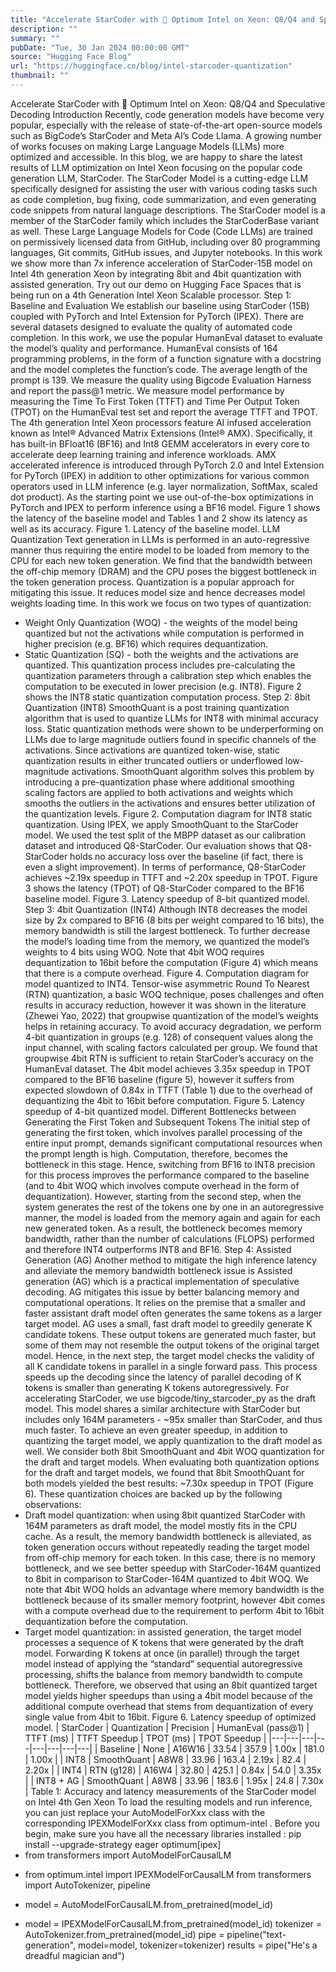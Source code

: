 ```yaml
---
title: "Accelerate StarCoder with 🤗 Optimum Intel on Xeon: Q8/Q4 and Speculative Decoding"
description: ""
summary: ""
pubDate: "Tue, 30 Jan 2024 00:00:00 GMT"
source: "Hugging Face Blog"
url: "https://huggingface.co/blog/intel-starcoder-quantization"
thumbnail: ""
---
```


Accelerate StarCoder with 🤗 Optimum Intel on Xeon: Q8/Q4 and Speculative Decoding
Introduction
Recently, code generation models have become very popular, especially with the release of state-of-the-art open-source models such as BigCode’s StarCoder and Meta AI’s Code Llama. A growing number of works focuses on making Large Language Models (LLMs) more optimized and accessible. In this blog, we are happy to share the latest results of LLM optimization on Intel Xeon focusing on the popular code generation LLM, StarCoder.
The StarCoder Model is a cutting-edge LLM specifically designed for assisting the user with various coding tasks such as code completion, bug fixing, code summarization, and even generating code snippets from natural language descriptions. The StarCoder model is a member of the StarCoder family which includes the StarCoderBase variant as well. These Large Language Models for Code (Code LLMs) are trained on permissively licensed data from GitHub, including over 80 programming languages, Git commits, GitHub issues, and Jupyter notebooks. In this work we show more than 7x inference acceleration of StarCoder-15B model on Intel 4th generation Xeon by integrating 8bit and 4bit quantization with assisted generation.
Try out our demo on Hugging Face Spaces that is being run on a 4th Generation Intel Xeon Scalable processor.
Step 1: Baseline and Evaluation
We establish our baseline using StarCoder (15B) coupled with PyTorch and Intel Extension for PyTorch (IPEX). There are several datasets designed to evaluate the quality of automated code completion. In this work, we use the popular HumanEval dataset to evaluate the model’s quality and performance. HumanEval consists of 164 programming problems, in the form of a function signature with a docstring and the model completes the function’s code. The average length of the prompt is 139. We measure the quality using Bigcode Evaluation Harness and report the pass@1 metric. We measure model performance by measuring the Time To First Token (TTFT) and Time Per Output Token (TPOT) on the HumanEval test set and report the average TTFT and TPOT. The 4th generation Intel Xeon processors feature AI infused acceleration known as Intel® Advanced Matrix Extensions (Intel® AMX). Specifically, it has built-in BFloat16 (BF16) and Int8 GEMM accelerators in every core to accelerate deep learning training and inference workloads. AMX accelerated inference is introduced through PyTorch 2.0 and Intel Extension for PyTorch (IPEX) in addition to other optimizations for various common operators used in LLM inference (e.g. layer normalization, SoftMax, scaled dot product). As the starting point we use out-of-the-box optimizations in PyTorch and IPEX to perform inference using a BF16 model. Figure 1 shows the latency of the baseline model and Tables 1 and 2 show its latency as well as its accuracy.
Figure 1. Latency of the baseline model.
LLM Quantization
Text generation in LLMs is performed in an auto-regressive manner thus requiring the entire model to be loaded from memory to the CPU for each new token generation. We find that the bandwidth between the off-chip memory (DRAM) and the CPU poses the biggest bottleneck in the token generation process. Quantization is a popular approach for mitigating this issue. It reduces model size and hence decreases model weights loading time.
In this work we focus on two types of quantization:
- Weight Only Quantization (WOQ) - the weights of the model being quantized but not the activations while computation is performed in higher precision (e.g. BF16) which requires dequantization.
- Static Quantization (SQ) - both the weights and the activations are quantized. This quantization process includes pre-calculating the quantization parameters through a calibration step which enables the computation to be executed in lower precision (e.g. INT8). Figure 2 shows the INT8 static quantization computation process.
Step 2: 8bit Quantization (INT8)
SmoothQuant is a post training quantization algorithm that is used to quantize LLMs for INT8 with minimal accuracy loss. Static quantization methods were shown to be underperforming on LLMs due to large magnitude outliers found in specific channels of the activations. Since activations are quantized token-wise, static quantization results in either truncated outliers or underflowed low-magnitude activations. SmoothQuant algorithm solves this problem by introducing a pre-quantization phase where additional smoothing scaling factors are applied to both activations and weights which smooths the outliers in the activations and ensures better utilization of the quantization levels.
Figure 2. Computation diagram for INT8 static quantization.
Using IPEX, we apply SmoothQuant to the StarCoder model. We used the test split of the MBPP dataset as our calibration dataset and introduced Q8-StarCoder. Our evaluation shows that Q8-StarCoder holds no accuracy loss over the baseline (if fact, there is even a slight improvement). In terms of performance, Q8-StarCoder achieves ~2.19x speedup in TTFT and ~2.20x speedup in TPOT. Figure 3 shows the latency (TPOT) of Q8-StarCoder compared to the BF16 baseline model.
Figure 3. Latency speedup of 8-bit quantized model.
Step 3: 4bit Quantization (INT4)
Although INT8 decreases the model size by 2x compared to BF16 (8 bits per weight compared to 16 bits), the memory bandwidth is still the largest bottleneck. To further decrease the model’s loading time from the memory, we quantized the model’s weights to 4 bits using WOQ. Note that 4bit WOQ requires dequantization to 16bit before the computation (Figure 4) which means that there is a compute overhead.
Figure 4. Computation diagram for model quantized to INT4.
Tensor-wise asymmetric Round To Nearest (RTN) quantization, a basic WOQ technique, poses challenges and often results in accuracy reduction, however it was shown in the literature (Zhewei Yao, 2022) that groupwise quantization of the model’s weights helps in retaining accuracy. To avoid accuracy degradation, we perform 4-bit quantization in groups (e.g. 128) of consequent values along the input channel, with scaling factors calculated per group. We found that groupwise 4bit RTN is sufficient to retain StarCoder’s accuracy on the HumanEval dataset. The 4bit model achieves 3.35x speedup in TPOT compared to the BF16 baseline (figure 5), however it suffers from expected slowdown of 0.84x in TTFT (Table 1) due to the overhead of dequantizing the 4bit to 16bit before computation.
Figure 5. Latency speedup of 4-bit quantized model.
Different Bottlenecks between Generating the First Token and Subsequent Tokens
The initial step of generating the first token, which involves parallel processing of the entire input prompt, demands significant computational resources when the prompt length is high. Computation, therefore, becomes the bottleneck in this stage. Hence, switching from BF16 to INT8 precision for this process improves the performance compared to the baseline (and to 4bit WOQ which involves compute overhead in the form of dequantization). However, starting from the second step, when the system generates the rest of the tokens one by one in an autoregressive manner, the model is loaded from the memory again and again for each new generated token. As a result, the bottleneck becomes memory bandwidth, rather than the number of calculations (FLOPS) performed and therefore INT4 outperforms INT8 and BF16.
Step 4: Assisted Generation (AG)
Another method to mitigate the high inference latency and alleviate the memory bandwidth bottleneck issue is Assisted generation (AG) which is a practical implementation of speculative decoding. AG mitigates this issue by better balancing memory and computational operations. It relies on the premise that a smaller and faster assistant draft model often generates the same tokens as a larger target model.
AG uses a small, fast draft model to greedily generate K candidate tokens. These output tokens are generated much faster, but some of them may not resemble the output tokens of the original target model. Hence, in the next step, the target model checks the validity of all K candidate tokens in parallel in a single forward pass. This process speeds up the decoding since the latency of parallel decoding of K tokens is smaller than generating K tokens autoregressively.
For accelerating StarCoder, we use bigcode/tiny_starcoder_py as the draft model. This model shares a similar architecture with StarCoder but includes only 164M parameters - ~95x smaller than StarCoder, and thus much faster. To achieve an even greater speedup, in addition to quantizing the target model, we apply quantization to the draft model as well. We consider both 8bit SmoothQuant and 4bit WOQ quantization for the draft and target models. When evaluating both quantization options for the draft and target models, we found that 8bit SmoothQuant for both models yielded the best results: ~7.30x speedup in TPOT (Figure 6).
These quantization choices are backed up by the following observations:
- Draft model quantization: when using 8bit quantized StarCoder with 164M parameters as draft model, the model mostly fits in the CPU cache. As a result, the memory bandwidth bottleneck is alleviated, as token generation occurs without repeatedly reading the target model from off-chip memory for each token. In this case, there is no memory bottleneck, and we see better speedup with StarCoder-164M quantized to 8bit in comparison to StarCoder-164M quantized to 4bit WOQ. We note that 4bit WOQ holds an advantage where memory bandwidth is the bottleneck because of its smaller memory footprint, however 4bit comes with a compute overhead due to the requirement to perform 4bit to 16bit dequantization before the computation.
- Target model quantization: in assisted generation, the target model processes a sequence of K tokens that were generated by the draft model. Forwarding K tokens at once (in parallel) through the target model instead of applying the “standard” sequential autoregressive processing, shifts the balance from memory bandwidth to compute bottleneck. Therefore, we observed that using an 8bit quantized target model yields higher speedups than using a 4bit model because of the additional compute overhead that stems from dequantization of every single value from 4bit to 16bit.
Figure 6. Latency speedup of optimized model.
| StarCoder | Quantization | Precision | HumanEval (pass@1) | TTFT (ms) | TTFT Speedup | TPOT (ms) | TPOT Speedup |
|---|---|---|---|---|---|---|---|
| Baseline | None | A16W16 | 33.54 | 357.9 | 1.00x | 181.0 | 1.00x |
| INT8 | SmoothQuant | A8W8 | 33.96 | 163.4 | 2.19x | 82.4 | 2.20x |
| INT4 | RTN (g128) | A16W4 | 32.80 | 425.1 | 0.84x | 54.0 | 3.35x |
| INT8 + AG | SmoothQuant | A8W8 | 33.96 | 183.6 | 1.95x | 24.8 | 7.30x |
Table 1: Accuracy and latency measurements of the StarCoder model on Intel 4th Gen Xeon
To load the resulting models and run inference, you can just replace your AutoModelForXxx
class with the corresponding IPEXModelForXxx
class from optimum-intel
.
Before you begin, make sure you have all the necessary libraries installed :
pip install --upgrade-strategy eager optimum[ipex]
- from transformers import AutoModelForCausalLM
+ from optimum.intel import IPEXModelForCausalLM
from transformers import AutoTokenizer, pipeline
- model = AutoModelForCausalLM.from_pretrained(model_id)
+ model = IPEXModelForCausalLM.from_pretrained(model_id)
tokenizer = AutoTokenizer.from_pretrained(model_id)
pipe = pipeline("text-generation", model=model, tokenizer=tokenizer)
results = pipe("He's a dreadful magician and")